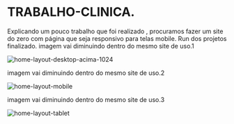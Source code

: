 # TRABALHO-CLINICA.

Explicando um pouco trabalho que foi realizado , procuramos fazer um site do zero com página que seja responsivo para telas mobile.
Run dos projetos finalizado.
imagem vai diminuindo dentro do mesmo site de uso.1

![home-layout-desktop-acima-1024](https://user-images.githubusercontent.com/106616102/180203975-f6ba68cf-23db-4608-84fc-b3989d1604fa.jpg)

imagem vai diminuindo dentro do mesmo site de uso.2

![home-layout-mobile](https://user-images.githubusercontent.com/106616102/180203996-3ad95fd1-aece-4d48-ad5f-b2881be30ff8.jpg)

imagem vai diminuindo dentro do mesmo site de uso.3

![home-layout-tablet](https://user-images.githubusercontent.com/106616102/180204025-713f1447-0df4-4c8c-9e82-4210ab6b74ea.jpg)
